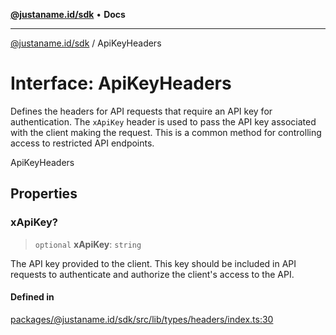 [**@justaname.id/sdk**](../README.md) • **Docs**

***

[@justaname.id/sdk](../globals.md) / ApiKeyHeaders

# Interface: ApiKeyHeaders

Defines the headers for API requests that require an API key for authentication.
The `xApiKey` header is used to pass the API key associated with the client making the request.
This is a common method for controlling access to restricted API endpoints.

 ApiKeyHeaders

## Properties

### xApiKey?

> `optional` **xApiKey**: `string`

The API key provided to the client. This key should be included in API
                             requests to authenticate and authorize the client's access to the API.

#### Defined in

[packages/@justaname.id/sdk/src/lib/types/headers/index.ts:30](https://github.com/JustaName-id/JustaName-sdk/blob/577c5c787ef18bf8ddf8b997f021738a0e8ca336/packages/@justaname.id/sdk/src/lib/types/headers/index.ts#L30)
